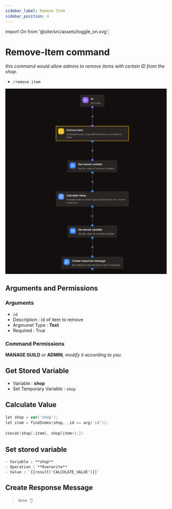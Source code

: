 ```yaml
---
sidebar_label: Remove Item
sidebar_position: 4
---
```


import On from '@site/src/assets/toggle_on.svg';

# Remove-Item command

*this command would allow admins to remove items with certain ID from the shop.*
- `/remove item`  

![flow](../../../static/flows/eco/remove.png)  

## Arguments and Permissions
### Arguments
- `id`
 - Description : id of item to remove
 - Argmunet Type : **Text**
 - Required : True  <On className="inline-svg"/>

### Command Permissions
**MANAGE GUILD** *or* **ADMIN**, *modify it according to you.*

## Get Stored Variable
- Variable : **shop**
- Set Temporary Variable : `shop`

## Calculate Value
```go title="Expression"
let shop = var('shop');
let item = findIndex(shop, .id == arg('id'));

concat(shop[:item], shop[item+1:])
```

## Set stored variable
    - Variable : **shop**
    - Operation : **Overwrite**
    - Value : `{{result('CALCULATE_VALUE')}}`

## Create Response Message
> `done 👌`